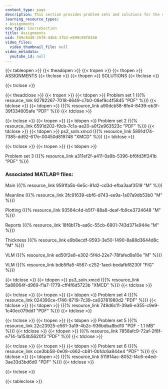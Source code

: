 ```yaml
---
content_type: page
description: This section provides problem sets and solutions for the course.
learning_resource_types:
- Assignments
ocw_type: CourseSection
title: Assignments
uid: f09c8d48-25f8-d4b6-3fb2-e899c89f81b0
video_files:
  video_thumbnail_file: null
video_metadata:
  youtube_id: null
---
```


  

{{< tableopen >}}
{{< theadopen >}}
{{< tropen >}}
{{< thopen >}}
ASSIGNMENTS
{{< thclose >}}
{{< thopen >}}
SOLUTIONS
{{< thclose >}}

{{< trclose >}}

{{< theadclose >}}
{{< tropen >}}
{{< tdopen >}}
Problem set 1 ({{% resource_link 92782267-7018-6649-c7b0-08ef9c4f5845 "PDF" %}})
{{< tdclose >}}
{{< tdopen >}}
({{% resource_link a90dcb58-8fe4-8439-eb3f-39f334605afe "PDF" %}})
{{< tdclose >}}

{{< trclose >}}
{{< tropen >}}
{{< tdopen >}}
Problem set 2 ({{% resource_link 6591d202-f9cb-7c1a-ae20-a0f2e963523c "PDF" %}})
{{< tdclose >}}
{{< tdopen >}}
ps2\_soln.xmcd ({{% resource_link 5891d174-7385-dd92-617e-00450d819748 "XMCD" %}})
{{< tdclose >}}

{{< trclose >}}
{{< tropen >}}
{{< tdopen >}}


Problem set 3 ({{% resource_link a311ef2f-a411-0a9b-5396-bf6fd3ff241b "PDF" %}})

### Associated MATLAB® files:

Main ({{% resource_link 9591fa5b-6e5c-81d2-cd3d-efba3aaf3519 "M" %}})

Meanline ({{% resource_link 3fc91639-ebf6-d743-ee9a-1a07a9db53b0 "M" %}})

Plotting ({{% resource_link 93564c4d-b5f7-88a8-deaf-fb9ce3724648 "M" %}})

Reports ({{% resource_link 18f8b17b-aa6c-55cb-6901-743d371e944e "M" %}})

Thickness ({{% resource_link e9b8ecdf-9593-3e50-1490-8a88d3644d8c "M" %}})

VLM ({{% resource_link ed50f2e8-e302-5f4d-22e7-78fafed9a10e "M" %}})

VLM ({{% resource_link bdb5ffa5-4567-c252-1aed-bedafbf8230f "FIG" %}})


{{< tdclose >}}
{{< tdopen >}}
ps3\_soln.xmcd ({{% resource_link 5a88064f-d969-f1a7-1779-cff4f6d5723b "XMCD" %}})
{{< tdclose >}}

{{< trclose >}}
{{< tropen >}}
{{< tdopen >}}
Problem set 4 ({{% resource_link 024390ce-f746-8719-7c39-ca03781980d2 "PDF" %}})
{{< tdclose >}}
{{< tdopen >}}
({{% resource_link 749d6c11-39a6-e355-c9e9-1c40ec079dd1 "PDF" %}})
{{< tdclose >}}

{{< trclose >}}
{{< tropen >}}
{{< tdopen >}}
Problem set 5 ({{% resource_link 22c23925-e561-3a19-4b2c-936bdba8bd10 "PDF - 1.1 MB" %}})
{{< tdclose >}}
{{< tdopen >}}
({{% resource_link 7858afc9-72af-2f8f-e714-1a154b5620f3 "PDF" %}})
{{< tdclose >}}

{{< trclose >}}
{{< tropen >}}
{{< tdopen >}}
Problem set 6 ({{% resource_link cce3bb58-0e08-c662-cb81-0b1dc6a844e4 "PDF" %}})
{{< tdclose >}}
{{< tdopen >}}
({{% resource_link 511914ac-8052-f4c6-e4ed-3ae33d3bd6d0 "PDF" %}})
{{< tdclose >}}

{{< trclose >}}

{{< tableclose >}}